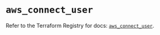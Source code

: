# `aws_connect_user`

Refer to the Terraform Registry for docs: [`aws_connect_user`](https://registry.terraform.io/providers/hashicorp/aws/5.43.0/docs/resources/connect_user).
